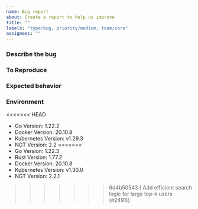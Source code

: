 ```yaml
---
name: Bug report
about: Create a report to help us improve
title: ""
labels: "type/bug, priority/medium, team/core"
assignees: ""
---
```


### Describe the bug

<!-- A clear and concise description of what the bug is. -->

### To Reproduce

<!-- Please describe the steps to reproduce the behavior: -->

### Expected behavior

<!-- A clear and concise description of what you expected to happen. -->

### Environment

<!--- Please change the versions below along with your environment -->

<<<<<<< HEAD
- Go Version: 1.22.2
- Docker Version: 20.10.8
- Kubernetes Version: v1.29.3
- NGT Version: 2.2
=======
- Go Version: 1.22.3
- Rust Version: 1.77.2
- Docker Version: 20.10.8
- Kubernetes Version: v1.30.0
- NGT Version: 2.2.1
>>>>>>> 6d4b50543 ( Add efficient search logic for large top-k users (#2491))
